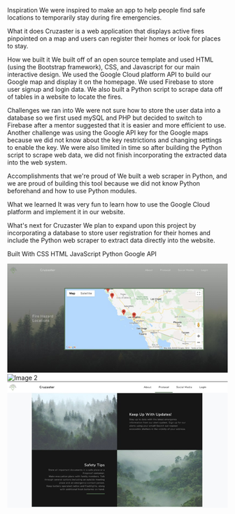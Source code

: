 Inspiration
We were inspired to make an app to help people find safe locations to temporarily stay during fire emergencies.

What it does
Cruzaster is a web application that displays active fires pinpointed on a map and users can register their homes or look for places to stay.

How we built it
We built off of an open source template and used HTML (using the Bootstrap framework), CSS, and Javascript for our main interactive design. We used the Google Cloud platform API to build our Google map and display it on the homepage. We used Firebase to store user signup and login data. We also built a Python script to scrape data off of tables in a website to locate the fires.

Challenges we ran into
We were not sure how to store the user data into a database so we first used mySQL and PHP but decided to switch to Firebase after a mentor suggested that it is easier and more efficient to use. Another challenge was using the Google API key for the Google maps because we did not know about the key restrictions and changing settings to enable the key. We were also limited in time so after building the Python script to scrape web data, we did not finish incorporating the extracted data into the web system.

Accomplishments that we're proud of
We built a web scraper in Python, and we are proud of building this tool because we did not know Python beforehand and how to use Python modules.

What we learned
It was very fun to learn how to use the Google Cloud platform and implement it in our website.

What's next for Cruzaster
We plan to expand upon this project by incorporating a database to store user registration for their homes and include the Python web scraper to extract data directly into the website.

Built With
CSS
HTML
JavaScript
Python
Google API

![Image 1](img/Cruzaster1.jpg)
![Image 2](img/Cruzaster.2jpg)
![Image 2](img/Cruzaster3.jpg)
